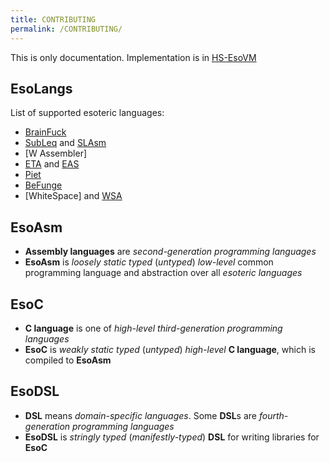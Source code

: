 ```yaml
---
title: CONTRIBUTING
permalink: /CONTRIBUTING/
---
```


This is only documentation.
Implementation is in [HS-EsoVM](https://esovm.github.io/hs-esovm/)

## EsoLangs
List of supported esoteric languages:
   * [BrainFuck](https://esolangs.org/wiki/Brainfuck)
   * [SubLeq](http://mazonka.com/subleq/) and [SLAsm](http://mazonka.com/subleq/sqasm.cpp)
   * [W Assembler]
   * [ETA](http://www.miketaylor.org.uk/tech/eta/doc/manual.html) and [EAS](http://www.miketaylor.org.uk/tech/eta/doc/easman.html)
   * [Piet](https://www.dangermouse.net/esoteric/piet.html)
   * [BeFunge](https://web.archive.org/web/20010417044912/http://cantor.res.cmu.edu/bozeman/befunge/beffaq.html)
   * [WhiteSpace] and [WSA](http://web.archive.org/web/20150102035404/http://www.burghard.info/Code/Whitespace/index.html)

## EsoAsm
* **Assembly languages** are *second-generation programming languages*
* **EsoAsm** is *loosely static typed* (*untyped*) *low-level* common programming language and abstraction over all *esoteric languages*

## EsoC
* **C language** is one of *high-level* *third-generation programming languages*
* **EsoC** is *weakly static typed* (*untyped*) *high-level* **C language**, which is compiled to **EsoAsm**

## EsoDSL
* **DSL** means *domain-specific languages*. Some **DSL**s are *fourth-generation programming languages*
* **EsoDSL** is *stringly typed* (*manifestly-typed*) **DSL** for writing libraries for **EsoC**
